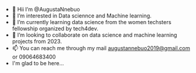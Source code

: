 - 👋 Hii I’m @AugustaNnebuo
- 👀 I’m interested in Data sciennce and Machine learning.
- 🌱 I’m currently learning data science from the women techsters fellowship organized by tech4dev.
- 💞️ I’m looking to collaborate on data science and machine learning projects from 2023.
- 📫 You can reach me through my mail augustannebuo2019@gmail.com  or 09064683400
- I'm glad to be here...

<!---
AugustNnebuo/AugustNnebuo is a ✨ special ✨ repository because its `README.md` (this file) appears on your GitHub profile.
You can click the Preview link to take a look at your changes.
--->
